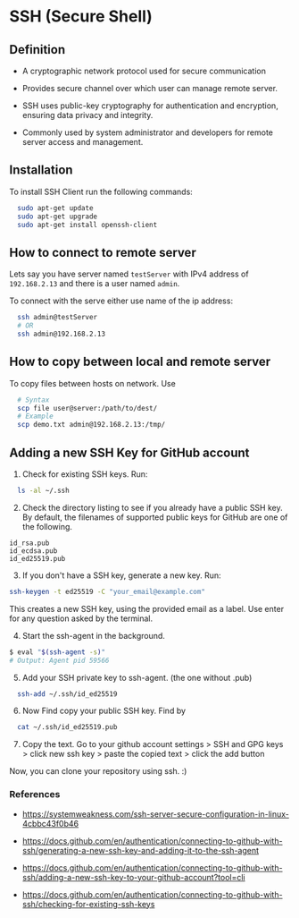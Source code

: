 # SSH (Secure Shell)

## Definition

- A cryptographic network protocol used for secure communication

- Provides secure channel over which user can manage remote server.

- SSH uses public-key cryptography for authentication and encryption, ensuring data privacy and integrity.

- Commonly used by system administrator and developers for remote server access and management.

## Installation

To install SSH Client run the following commands:

```bash
  sudo apt-get update
  sudo apt-get upgrade
  sudo apt-get install openssh-client
```

## How to connect to remote server

Lets say you have server named `testServer` with IPv4 address of `192.168.2.13` and there is a user named `admin`.

To connect with the serve either use name of the ip address:

```bash
  ssh admin@testServer
  # OR
  ssh admin@192.168.2.13
```

## How to copy between local and remote server

To copy files between hosts on network. Use

```bash
  # Syntax
  scp file user@server:/path/to/dest/
  # Example
  scp demo.txt admin@192.168.2.13:/tmp/
```

## Adding a new SSH Key for GitHub account

1. Check for existing SSH keys. Run:

```bash
  ls -al ~/.ssh
```

2. Check the directory listing to see if you already have a public SSH key. By default, the filenames of supported public keys for GitHub are one of the following.

```
id_rsa.pub
id_ecdsa.pub
id_ed25519.pub
```

3. If you don't have a SSH key, generate a new key. Run:

```bash
ssh-keygen -t ed25519 -C "your_email@example.com"
```

This creates a new SSH key, using the provided email as a label. Use enter for any question asked by the terminal.

4. Start the ssh-agent in the background.

```bash
$ eval "$(ssh-agent -s)"
# Output: Agent pid 59566
```

5. Add your SSH private key to ssh-agent. (the one without .pub)

```bash
  ssh-add ~/.ssh/id_ed25519
```

6. Now Find copy your public SSH key. Find by

```bash
  cat ~/.ssh/id_ed25519.pub
```

7. Copy the text. Go to your github account settings > SSH and GPG keys > click new ssh key > paste the copied text > click the add button

Now, you can clone your repository using ssh. :)

### References

- https://systemweakness.com/ssh-server-secure-configuration-in-linux-4cbbc43f0b46

- https://docs.github.com/en/authentication/connecting-to-github-with-ssh/generating-a-new-ssh-key-and-adding-it-to-the-ssh-agent

- https://docs.github.com/en/authentication/connecting-to-github-with-ssh/adding-a-new-ssh-key-to-your-github-account?tool=cli

- https://docs.github.com/en/authentication/connecting-to-github-with-ssh/checking-for-existing-ssh-keys
